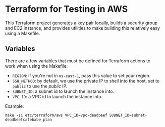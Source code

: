 # Terraform for Testing in AWS

This Terraform project generates a key pair locally, builds a security group and EC2 instance, and provides utilities
to make building this relatively easy using a Makefile.

## Variables

There are a few variables that must be defined for Terraform actions to work when using the Makefile:

 - `REGION`: if you're not in `us-east-1`, pass this value to set your region.
 - `SSH_METHOD`: by default, we use the private IP to shell into the host, set to `public` to use the _public_ IP.
 - `SUBNET_ID`: a subnet id to launch the instance into.
 - `VPC_ID`: a VPC id to launch the instance into.

Example:

```shell
make -sC etc/terraform/aws VPC_ID=vpc-deadbeef SUBNET_ID=subnet-deadbeefcafebabe plan
```
